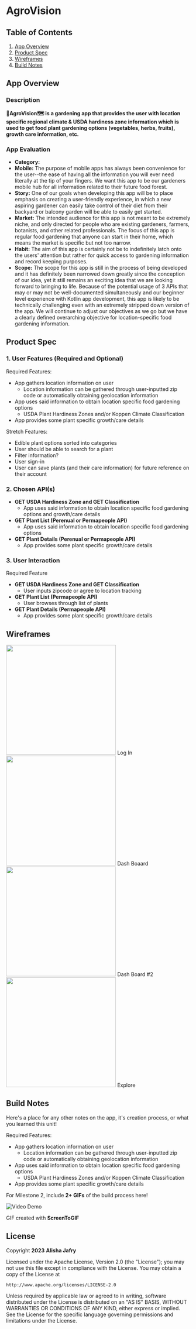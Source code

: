 # **AgroVision**

## Table of Contents

1. [App Overview](#App-Overview)
1. [Product Spec](#Product-Spec)
1. [Wireframes](#Wireframes)
1. [Build Notes](#Build-Notes)

## App Overview

### Description 

**🌱AgroVision🗺️ is a gardening app that provides the user with location specific regional climate & USDA hardiness zone information which is used to get food plant gardening options (vegetables, herbs, fruits), growth care information, etc.**

### App Evaluation

<!-- Evaluation of your app across the following attributes -->

- **Category:** 
- **Mobile:** The purpose of mobile apps has always been convenience for the user--the ease of having all the information you will ever need literally at the tip of your fingers. We want this app to be our gardeners mobile hub for all information related to their future food forest.
- **Story:** One of our goals when developing this app will be to place emphasis on creating a user-friendly experience, in which a new aspiring gardener can easily take control of their diet from their backyard or balcony garden will be able to easily get started. 
- **Market:** The intended audience for this app is not meant to be extremely niche, and only directed for people who are existing gardeners, farmers, botanists, and other related professionals. The focus of this app is regular food gardening that anyone can start in their home, which means the market is specific but not too narrow.
- **Habit:** The aim of this app is certainly not be to indefinitely latch onto the users' attention but rather for quick access to gardening information and record keeping purposes.
- **Scope:** The scope for this app is still in the process of being developed and it has definitely been narrowed down greatly since the conception of our idea, yet it still remains an exciting idea that we are looking forward to bringing to life. Because of the potential usage of 3 APIs that may or may not be well-documented simultaneously and our beginner level experience with Kotlin app development, this app is likely to be technically challenging even with an extremely stripped down version of the app. We will continue to adjust our objectives as we go but we have a clearly defined overarching objective for location-specific food gardening information.


## Product Spec

### 1. User Features (Required and Optional)

Required Features:

- App gathers location information on user
    - Location information can be gathered through user-inputted zip code or automatically obtaining geolocation information 
- App uses said information to obtain location specific food gardening options
    - USDA Plant Hardiness Zones and/or Koppen Climate Classification
- App provides some plant specific growth/care details

Stretch Features:

- Edible plant options sorted into categories
- User should be able to search for a plant
- Filter information? 
- User sign-in 
- User can save plants (and their care information) for future reference on their account

### 2. Chosen API(s)

- **GET USDA Hardiness Zone and GET Classification**
  - App uses said information to obtain location specific food gardening options and growth/care details
- **GET Plant List (Perenual or Permapeople API)**
    - App uses said information to obtain location specific food gardening options
- **GET Plant Details (Perenual or Permapeople API)**
    - App provides some plant specific growth/care details

### 3. User Interaction

Required Feature

- **GET USDA Hardiness Zone and GET Classification**
  - User inputs zipcode or agree to location tracking
- **GET Plant List (Permapeople API)**
    - User browses through list of plants
- **GET Plant Details (Permapeople API)**
    - App provides some plant specific growth/care details

## Wireframes

<!-- Add picture of your hand sketched wireframes in this section -->
<img src="https://user-images.githubusercontent.com/101878146/233756216-704f4e24-5767-4ab1-8f6f-091c3355ddc9.jpg" width=300>
Log In


<img src="https://user-images.githubusercontent.com/101878146/233756299-3765f7a4-82d6-496e-ab78-6c8382086b15.jpg" width=300>
Dash Boaard


<img src="https://user-images.githubusercontent.com/101878146/233756311-62c0eeaf-c4bd-4aae-a0cb-08300cf30546.jpg" width=300>
Dash Board #2


<img src="https://user-images.githubusercontent.com/101878146/233756328-2c8ce7ce-1c79-466f-a7b3-a6fb1f527835.jpg" width=300>
Explore


## Build Notes

Here's a place for any other notes on the app, it's creation 
process, or what you learned this unit!  


Required Features:

- App gathers location information on user
    - Location information can be gathered through user-inputted zip code or automatically obtaining geolocation information 
- App uses said information to obtain location specific food gardening options
    - USDA Plant Hardiness Zones and/or Koppen Climate Classification
- App provides some plant specific growth/care details


For Milestone 2, include **2+ GIFs** of the build process here!

<img src='https://i.imgur.com/6ouCmRF.gif' title='Video Demo' width='' alt='Video Demo' />

GIF created with **ScreenToGIF**

## License

Copyright **2023** **Alisha Jafry**

Licensed under the Apache License, Version 2.0 (the "License");
you may not use this file except in compliance with the License.
You may obtain a copy of the License at

    http://www.apache.org/licenses/LICENSE-2.0

Unless required by applicable law or agreed to in writing, software
distributed under the License is distributed on an "AS IS" BASIS,
WITHOUT WARRANTIES OR CONDITIONS OF ANY KIND, either express or implied.
See the License for the specific language governing permissions and
limitations under the License.
